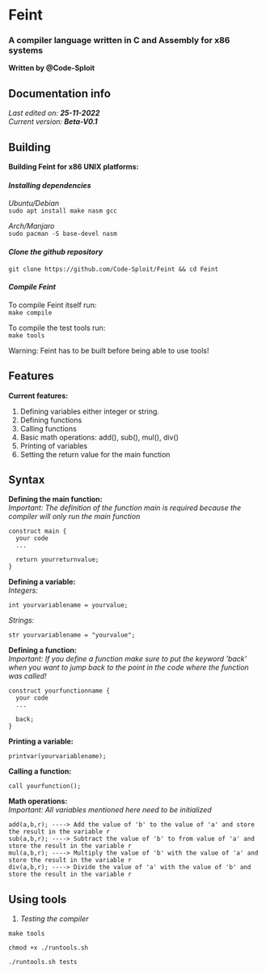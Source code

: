# Feint

### A compiler language written in C and Assembly for x86 systems

**Written by @Code-Sploit**

## Documentation info
*Last edited on: **25-11-2022***<br>
*Current version: **Beta-V0.1***


## Building
**Building Feint for x86 UNIX platforms:**<br>
#### *Installing dependencies*<br>

*Ubuntu/Debian*<br>
`sudo apt install make nasm gcc`<br>

*Arch/Manjaro*<br>
`sudo pacman -S base-devel nasm`<br>

#### *Clone the github repository*<br>
`git clone https://github.com/Code-Sploit/Feint && cd Feint`<br>

#### *Compile Feint*<br>

To compile Feint itself run:<br>
`make compile`<br>

To compile the test tools run:<br>
`make tools`<br>

Warning: Feint has to be built before being able to use tools!

## Features

**Current features:**<br>
1. Defining variables either integer or string.
2. Defining functions
3. Calling functions
4. Basic math operations: add(), sub(), mul(), div()
5. Printing of variables
6. Setting the return value for the main function

## Syntax

**Defining the main function:**<br>
*Important: The definition of the function main is required because the compiler will only run the main function*

```
construct main {
  your code
  ...
  
  return yourreturnvalue;
}
```

**Defining a variable:**<br>
*Integers:*
```
int yourvariablename = yourvalue;
```

*Strings:*
```
str yourvariablename = "yourvalue";
```


**Defining a function:**<br>
*Important: If you define a function make sure to put the keyword 'back' when you want to jump back to the point in the code where the function was called!*

```
construct yourfunctionname {
  your code
  ...
  
  back;
}
```

**Printing a variable:**<br>
```
printvar(yourvariablename);
```

**Calling a function:**<br>
```
call yourfunction();
```

**Math operations:**<br>
*Important: All variables mentioned here need to be initialized*<br>

```
add(a,b,r); ----> Add the value of 'b' to the value of 'a' and store the result in the variable r
sub(a,b,r); ----> Subtract the value of 'b' to from value of 'a' and store the result in the variable r
mul(a,b,r); ----> Multiply the value of 'b' with the value of 'a' and store the result in the variable r
div(a,b,r); ----> Divide the value of 'a' with the value of 'b' and store the result in the variable r
```

## Using tools
1. *Testing the compiler*

```
make tools

chmod +x ./runtools.sh

./runtools.sh tests
```
